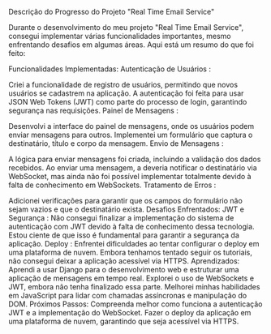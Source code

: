 Descrição do Progresso do Projeto "Real Time Email Service"

Durante o desenvolvimento do meu projeto "Real Time Email Service", consegui implementar várias funcionalidades importantes, mesmo enfrentando desafios em algumas áreas. Aqui está um resumo do que foi feito:

Funcionalidades Implementadas:
Autenticação de Usuários :

Criei a funcionalidade de registro de usuários, permitindo que novos usuários se cadastrem na aplicação.
A autenticação foi feita para usar JSON Web Tokens (JWT) como parte do processo de login, garantindo segurança nas requisições.
Painel de Mensagens :

Desenvolvi a interface do painel de mensagens, onde os usuários podem enviar mensagens para outros.
Implementei um formulário que captura o destinatário, título e corpo da mensagem.
Envio de Mensagens :

A lógica para enviar mensagens foi criada, incluindo a validação dos dados recebidos.
Ao enviar uma mensagem, a deveria notificar o destinatário via WebSocket, mas ainda não foi possível implementar totalmente devido à falta de conhecimento em WebSockets.
Tratamento de Erros :

Adicionei verificações para garantir que os campos do formulário não sejam vazios e que o destinatário exista.
Desafios Enfrentados:
JWT e Segurança : Não consegui finalizar a implementação do sistema de autenticação com JWT devido à falta de conhecimento dessa tecnologia. Estou ciente de que isso é fundamental para garantir a segurança da aplicação.
Deploy : Enfrentei dificuldades ao tentar configurar o deploy em uma plataforma de nuvem. Embora tenhamos tentado seguir os tutoriais, não consegui deixar a aplicação acessível via HTTPS.
Aprendizados:
Aprendi a usar Django para o desenvolvimento web e estruturar uma aplicação de mensagens em tempo real.
Explorei o uso de WebSockets e JWT, embora não tenha finalizado essa parte.
Melhorei minhas habilidades em JavaScript para lidar com chamadas assíncronas e manipulação do DOM.
Próximos Passos:
Compreenda melhor como funciona a autenticação JWT e a implementação do WebSocket.
Fazer o deploy da aplicação em uma plataforma de nuvem, garantindo que seja acessível via HTTPS.
